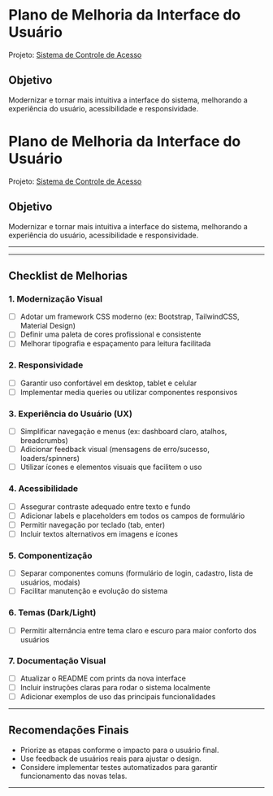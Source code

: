 # Plano de Melhoria da Interface do Usuário
Projeto: [Sistema de Controle de Acesso](https://github.com/fabiodmu-ux/Sistema-de-Controle-de-Acesso)

## Objetivo
Modernizar e tornar mais intuitiva a interface do sistema, melhorando a experiência do usuário, acessibilidade e responsividade.
# Plano de Melhoria da Interface do Usuário
Projeto: [Sistema de Controle de Acesso](file:///C:/Users/fabio/Desktop/ADS/Controle/login.html)

## Objetivo
Modernizar e tornar mais intuitiva a interface do sistema, melhorando a experiência do usuário, acessibilidade e responsividade.

---
---

## Checklist de Melhorias

### 1. Modernização Visual
- [ ] Adotar um framework CSS moderno (ex: Bootstrap, TailwindCSS, Material Design)
- [ ] Definir uma paleta de cores profissional e consistente
- [ ] Melhorar tipografia e espaçamento para leitura facilitada

### 2. Responsividade
- [ ] Garantir uso confortável em desktop, tablet e celular
- [ ] Implementar media queries ou utilizar componentes responsivos

### 3. Experiência do Usuário (UX)
- [ ] Simplificar navegação e menus (ex: dashboard claro, atalhos, breadcrumbs)
- [ ] Adicionar feedback visual (mensagens de erro/sucesso, loaders/spinners)
- [ ] Utilizar ícones e elementos visuais que facilitem o uso

### 4. Acessibilidade
- [ ] Assegurar contraste adequado entre texto e fundo
- [ ] Adicionar labels e placeholders em todos os campos de formulário
- [ ] Permitir navegação por teclado (tab, enter)
- [ ] Incluir textos alternativos em imagens e ícones

### 5. Componentização
- [ ] Separar componentes comuns (formulário de login, cadastro, lista de usuários, modais)
- [ ] Facilitar manutenção e evolução do sistema

### 6. Temas (Dark/Light)
- [ ] Permitir alternância entre tema claro e escuro para maior conforto dos usuários

### 7. Documentação Visual
- [ ] Atualizar o README com prints da nova interface
- [ ] Incluir instruções claras para rodar o sistema localmente
- [ ] Adicionar exemplos de uso das principais funcionalidades

---

## Recomendações Finais
- Priorize as etapas conforme o impacto para o usuário final.
- Use feedback de usuários reais para ajustar o design.
- Considere implementar testes automatizados para garantir funcionamento das novas telas.

---
